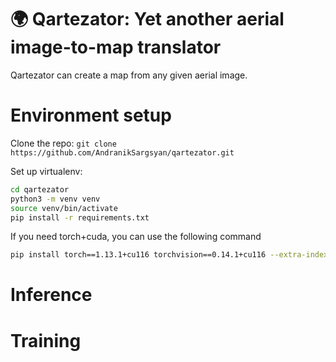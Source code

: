 # 🌍 Qartezator: Yet another aerial image-to-map translator

Qartezator can create a map from any given aerial image.

# Environment setup

Clone the repo: `git clone https://github.com/AndranikSargsyan/qartezator.git`

Set up virtualenv:
```bash
cd qartezator
python3 -m venv venv
source venv/bin/activate
pip install -r requirements.txt 
```

If you need torch+cuda, you can use the following command
```bash
pip install torch==1.13.1+cu116 torchvision==0.14.1+cu116 --extra-index-url https://download.pytorch.org/whl/cu116
```

# Inference


# Training   